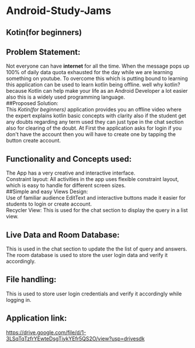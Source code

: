 # Android-Study-Jams
## Kotin(for beginners) <br/>
## Problem Statement: <br/>
Not everyone can have **internet** for all the time. When the message pops up 100% of daily data quota exhausted for the day while we are learning something on youtube. To overcome this which is putting bound to learning this application can be used to learn kotlin being offline. well why kotlin? because Kotlin can help make your life as an Android Developer a lot easier also this is a widely used programming language. <br/>
##Proposed Solution: <br/>
This *Kotin(for beginners)* application provides you an offline video where the expert explains kotlin basic concepts with clarity also if the student get any doubts regarding any term used they can just type in the chat section also for clearing of the doubt. At First the application asks for login if you don't have the account then you will have to create one by tapping the button create account. <br/>
## Functionality and Concepts used: <br/>
The App has a very creative and interactive interface.<br/>
Constraint layout: All activities in the app uses flexible constraint layout, which is easy to handle for different screen sizes. <br/>
##Simple and easy Views Design: <br/>
Use of familiar audience EditText and interactive buttons made it easier for students to login or create account. <br/>
Recycler View: This is used for the chat section to display the query in a list view. <br/>
## Live Data and Room Database: <br/>
This is used in the chat section to update the the list of query and answers. The room database is used to store the user login data and verify it accordingly. <br/>
## File handling: <br/>
This is used to store user login credentials and verify it accordingly while logging in. <br/>
## Application link:<br/>
https://drive.google.com/file/d/1-3LSqTqTzfrYEwteDsgTiykYEfr5QS2O/view?usp=drivesdk <br/>
